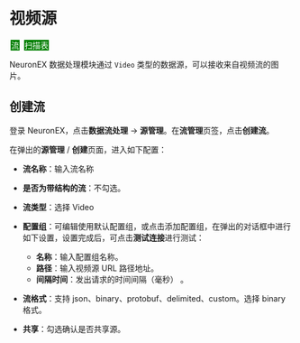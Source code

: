 # 视频源

<span style="background:green;color:white;padding:1px;margin:2px">流</span>
<span style="background:green;color:white;padding:1px;margin:2px">扫描表</span>

NeuronEX 数据处理模块通过 `Video` 类型的数据源，可以接收来自视频流的图片。

## 创建流

登录 NeuronEX，点击**数据流处理** -> **源管理**。在**流管理**页签，点击**创建流**。

在弹出的**源管理** / **创建**页面，进入如下配置：

- **流名称**：输入流名称
- **是否为带结构的流**：不勾选。
- **流类型**：选择 Video
- **配置组**：可编辑使用默认配置组，或点击添加配置组，在弹出的对话框中进行如下设置，设置完成后，可点击**测试连接**进行测试：

  - **名称**：输入配置组名称。
  - **路径**：输入视频源 URL 路径地址。
  - **间隔时间**：发出请求的时间间隔（毫秒） 。
 
- **流格式**：支持 json、binary、protobuf、delimited、custom。选择 binary 格式。
- **共享**：勾选确认是否共享源。


